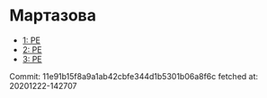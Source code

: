 # Мартазова
- [1: PE](1.md)
- [2: PE](2.md)
- [3: PE](3.md)

Commit: 11e91b15f8a9a1ab42cbfe344d1b5301b06a8f6c
 fetched at: 20201222-142707
